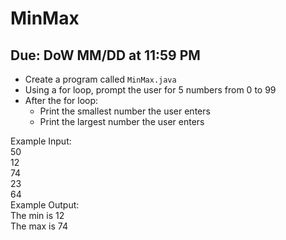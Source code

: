 # MinMax

## Due: DoW MM/DD at 11:59 PM

- Create a program called `MinMax.java`
- Using a for loop, prompt the user for 5 numbers from 0 to 99
- After the for loop:
  - Print the smallest number the user enters
  - Print the largest number the user enters

Example Input:\
50\
12\
74\
23\
64\
Example Output:\
The min is 12\
The max is 74
